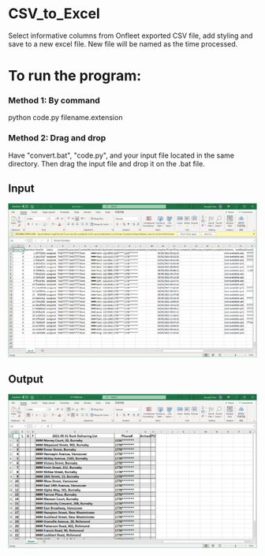 # CSV_to_Excel
<p>Select informative columns from Onfleet exported CSV file, add styling and save to a new excel file. New file will be named as the time processed.</p>
<h1>To run the program:</h1>
<h3>Method 1: By command</h3>
<p>python code.py filename.extension</p>
<h3>Method 2: Drag and drop</h3>
<p>Have "convert.bat", "code.py", and your input file located in the same directory. Then drag the input file and drop it on the .bat file.<p>
<h2>Input</h2>
<img src="input.PNG" alt="input file image"></img>
<h2>Output</h2>
<img src="output.PNG" alt="output file image"></img>
